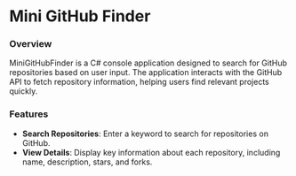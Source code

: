 # Mini GitHub Finder

### Overview
MiniGitHubFinder is a C# console application designed to search for GitHub repositories based on user input. The application interacts with the GitHub API to fetch repository information, helping users find relevant projects quickly.

### Features
- **Search Repositories**: Enter a keyword to search for repositories on GitHub.
- **View Details**: Display key information about each repository, including name, description, stars, and forks.
